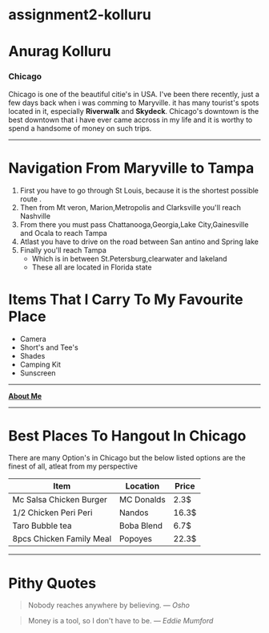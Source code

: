 # assignment2-kolluru

# Anurag Kolluru

### Chicago

Chicago is one of the beautiful citie's in USA. I've been there recently, just a few days back when i was comming to Maryville. it has many tourist's spots located in it, especially **Riverwalk** and **Skydeck**. Chicago's downtown is the best downtown that i have ever came accross in my life and it is worthy to spend a handsome of money on such trips.

***

# Navigation From Maryville to Tampa

1. First you have to go through St Louis, because it is the shortest possible route .
2. Then from Mt veron, Marion,Metropolis and Clarksville you'll reach Nashville
3. From there you must pass Chattanooga,Georgia,Lake City,Gainesville and Ocala to reach Tampa
4. Atlast you have to drive on the road between San antino and Spring lake
5. Finally you'll reach Tampa 
    * Which is in between St.Petersburg,clearwater and lakeland
    * These all are located in Florida state

# Items That I Carry To My Favourite Place

* Camera
* Short's and Tee's
* Shades
* Camping Kit
* Sunscreen

---

**[About Me](AboutMe.md)**

---

# Best Places To Hangout In Chicago

There are many Option's in Chicago but the below listed options are the finest of all, atleat from my perspective

| Item  | Location  | Price  |      
|---|---|---|
| Mc Salsa Chicken Burger  | MC Donalds  | 2.3$  |      
| 1/2 Chicken Peri Peri  | Nandos  | 16.3$  |      
| Taro Bubble tea  | Boba Blend  | 6.7$  |      
| 8pcs Chicken Family Meal  | Popoyes  | 22.3$  |

***

# Pithy Quotes

>Nobody reaches anywhere by believing.
― *Osho*

>Money is a tool, so I don't have to be.
― *Eddie Mumford*